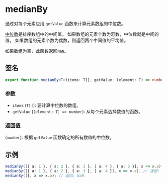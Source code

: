 # medianBy

通过对每个元素应用 `getValue` 函数来计算元素数组的中位数。

[中位数](./median.md)是排序数组中的中间值。
如果数组的元素个数为奇数，中位数就是中间的值。
如果数组的元素个数为偶数，则返回两个中间值的平均值。

如果数组为空，此函数返回`NaN`。

## 签名

```typescript
export function medianBy<T>(items: T[], getValue: (element: T) => number): number;
```

### 参数

- `items` (`T[]`): 要计算中位数的数组。
- `getValue` (`(element: T) => number`): 从每个元素选择数值的函数。

### 返回值

(`number`): 根据 `getValue` 函数确定的所有数值的中位数。

## 示例

```typescript
medianBy([{ a: 1 }, { a: 2 }, { a: 3 }, { a: 4 }, { a: 5 }], x => x.a); // 返回: 3
medianBy([{ a: 1 }, { a: 2 }, { a: 3 }, { a: 4 }], x => x.a); // 返回: 2.5
medianBy([], x => x.a); // 返回: NaN
```
